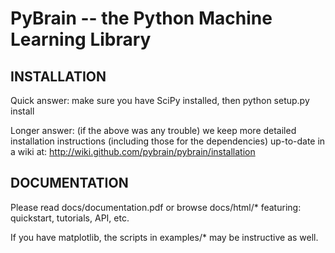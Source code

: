 PyBrain -- the Python Machine Learning Library
===============================================


INSTALLATION
------------
Quick answer: make sure you have SciPy installed, then
	python setup.py install
	
Longer answer: (if the above was any trouble) we keep more
detailed installation instructions (including those
for the dependencies) up-to-date in a wiki at:
	http://wiki.github.com/pybrain/pybrain/installation


DOCUMENTATION
-------------
Please read
	docs/documentation.pdf
or browse
	docs/html/*	
featuring: quickstart, tutorials, API, etc.

If you have matplotlib, the scripts in
	examples/*
may be instructive as well.
